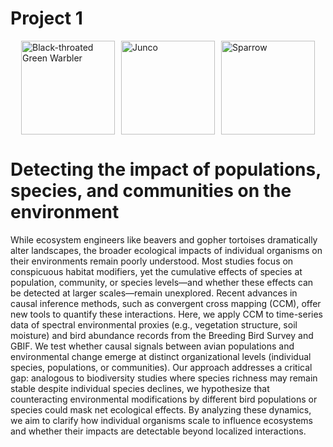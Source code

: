 # Project 1

<div style="display: flex; justify-content: center; align-items: center; gap: 10px;">
  <img src="/resources/blackthroatedgreenwarbler.png" alt="Black-throated Green Warbler" style="height: 150px;">
  <img src="/resources/junco.png" alt="Junco" style="height: 150px;">
  <img src="/resources/sparrow.png" alt="Sparrow" style="height: 150px;">
</div>

# Detecting the impact of populations, species, and communities on the environment
While ecosystem engineers like beavers and gopher tortoises dramatically alter landscapes, the broader ecological impacts of individual organisms on their environments remain poorly understood. Most studies focus on conspicuous habitat modifiers, yet the cumulative effects of species at population, community, or species levels—and whether these effects can be detected at larger scales—remain unexplored. Recent advances in causal inference methods, such as convergent cross mapping (CCM), offer new tools to quantify these interactions. Here, we apply CCM to time-series data of spectral environmental proxies (e.g., vegetation structure, soil moisture) and bird abundance records from the Breeding Bird Survey and GBIF. We test whether causal signals between avian populations and environmental change emerge at distinct organizational levels (individual species, populations, or communities). Our approach addresses a critical gap: analogous to biodiversity studies where species richness may remain stable despite individual species declines, we hypothesize that counteracting environmental modifications by different bird populations or species could mask net ecological effects. By analyzing these dynamics, we aim to clarify how individual organisms scale to influence ecosystems and whether their impacts are detectable beyond localized interactions. 




